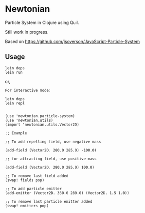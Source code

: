 # Newtonian

Particle System in Clojure using Quil.

Still work in progress.

Based on https://github.com/jsoverson/JavaScript-Particle-System

## Usage

	lein deps
	lein run

or,

	For interactive mode:

	lein deps
	lein repl


	(use 'newtonian.particle-system)
	(use 'newtonian.utils)
	(import 'newtonian.utils.Vector2D)

	;; Example

	;; To add repelling field, use negative mass

	(add-field (Vector2D. 280.0 285.0) -100.0)

	;; for attracting field, use positive mass

	(add-field (Vector2D. 280.0 285.0) 100.0)

	;; To remove last field added
	(swap! fields pop)

	;; To add particle emitter
	(add-emitter (Vector2D. 330.0 280.0) (Vector2D. 1.5 1.0))

	;; To remove last particle emitter added
	(swap! emitters pop)



